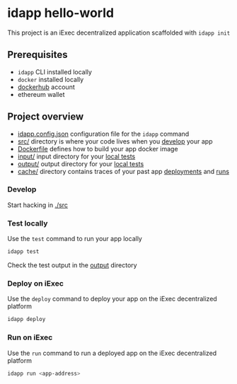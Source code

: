 # idapp hello-world

This project is an iExec decentralized application scaffolded with `idapp init`

## Prerequisites

- `idapp` CLI installed locally
- `docker` installed locally
- [dockerhub](https://hub.docker.com/) account
- ethereum wallet

## Project overview

- [idapp.config.json](./idapp.config.json) configuration file for the `idapp`
  command
- [src/](./src/) directory is where your code lives when you [develop](#develop)
  your app
- [Dockerfile](./Dockerfile) defines how to build your app docker image
- [input/](./input/) input directory for your [local tests](#test-locally)
- [output/](./output/) output directory for your [local tests](#test-locally)
- [cache/](./cache/) directory contains traces of your past app
  [deployments](#deploy-on-iexec) and [runs](#run-on-iexec)

### Develop

Start hacking in [./src](./src/)

### Test locally

Use the `test` command to run your app locally

```sh
idapp test
```

Check the test output in the [output](./output/) directory

### Deploy on iExec

Use the `deploy` command to deploy your app on the iExec decentralized platform

```sh
idapp deploy
```

### Run on iExec

Use the `run` command to run a deployed app on the iExec decentralized platform

```sh
idapp run <app-address>
```
